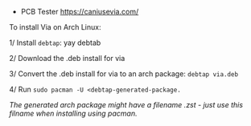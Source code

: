 
* PCB Tester https://caniusevia.com/

To install Via on Arch Linux:

1/ Install `debtap`: yay debtab

2/ Download the .deb install for via

3/ Convert the .deb install for via to an arch package: `debtap via.deb`

4/ Run `sudo pacman -U <debtap-generated-package.`

_The generated arch package might have a filename .zst - just use this filname when installing using pacman._

